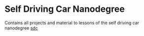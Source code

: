# Self Driving Car Nanodegree
Contains all projects and material to lessons of the self driving car nanodegree [sdc](https://de.udacity.com/course/self-driving-car-engineer-nanodegree--nd013/)
